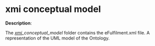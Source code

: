 # xmi conceptual model

**Description**:

 The *[xmi](https://www.omg.org/spec/XMI/)_conceptual_model* folder contains the eFulfilment.xml file. A representation of the UML model of the Ontology.



